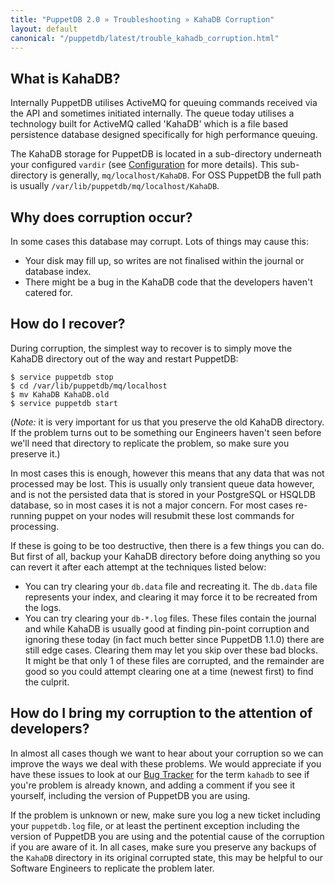 ```yaml
---
title: "PuppetDB 2.0 » Troubleshooting » KahaDB Corruption"
layout: default
canonical: "/puppetdb/latest/trouble_kahadb_corruption.html"
---
```


[configure_vardir]: ./configure.html#vardir
[tracker]: https://tickets.puppetlabs.com/browse/PDB

What is KahaDB?
-----

Internally PuppetDB utilises ActiveMQ for queuing commands received via the API and sometimes initiated internally. The queue today utilises a technology built for ActiveMQ called 'KahaDB' which is a file based persistence database designed specifically for high performance queuing.  

The KahaDB storage for PuppetDB is located in a sub-directory underneath your configured `vardir` (see [Configuration][configure_vardir] for more details). This sub-directory is generally, `mq/localhost/KahaDB`. For OSS PuppetDB the full path is usually `/var/lib/puppetdb/mq/localhost/KahaDB`.

Why does corruption occur?
-----

In some cases this database may corrupt. Lots of things may cause this:

* Your disk may fill up, so writes are not finalised within the journal or database index.
* There might be a bug in the KahaDB code that the developers haven't catered for.

How do I recover?
-----

During corruption, the simplest way to recover is to simply move the KahaDB directory out of the way and restart PuppetDB:

    $ service puppetdb stop
    $ cd /var/lib/puppetdb/mq/localhost
    $ mv KahaDB KahaDB.old
    $ service puppetdb start

(*Note:* it is very important for us that you preserve the old KahaDB directory. If the problem turns out to be something our Engineers haven't seen before we'll need that directory to replicate the problem, so make sure you preserve it.)

In most cases this is enough, however this means that any data that was not processed may be lost. This is usually only transient queue data however, and is not the persisted data that is stored in your PostgreSQL or HSQLDB database, so in most cases it is not a major concern. For most cases re-running puppet on your nodes will resubmit these lost commands for processing.

If these is going to be too destructive, then there is a few things you can do. But first of all, backup your KahaDB directory before doing anything so you can revert it after each attempt at the techniques listed below:

* You can try clearing your `db.data` file and recreating it. The `db.data` file represents your index, and clearing it may force it to be recreated from the logs.
* You can try clearing your `db-*.log` files. These files contain the journal and while KahaDB is usually good at finding pin-point corruption and ignoring these today (in fact much better since PuppetDB 1.1.0) there are still edge cases.  Clearing them may let you skip over these bad blocks. It might be that only 1 of these files are corrupted, and the remainder are good so you could attempt clearing one at a time (newest first) to find the culprit.

How do I bring my corruption to the attention of developers?
-----

In almost all cases though we want to hear about your corruption so we can improve the ways we deal with these problems. We would appreciate if you have these issues to look at our [Bug Tracker][tracker] for the term `kahadb` to see if you're problem is already known, and adding a comment if you see it yourself, including the version of PuppetDB you are using.

If the problem is unknown or new, make sure you log a new ticket including your `puppetdb.log` file, or at least the pertinent exception including the version of PuppetDB you are using and the potential cause of the corruption if you are aware of it. In all cases, make sure you preserve any backups of the `KahaDB` directory in its original corrupted state, this may be helpful to our Software Engineers to replicate the problem later.
